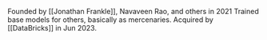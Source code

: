 Founded by [[Jonathan Frankle]], Navaveen Rao, and others in 2021
Trained base models for others, basically as mercenaries.
Acquired by [[DataBricks]] in Jun 2023.